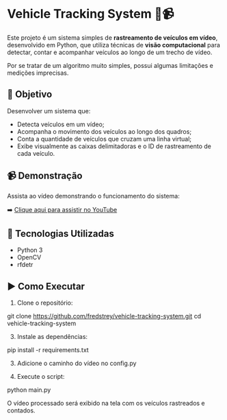 # Vehicle Tracking System 🚗📹

Este projeto é um sistema simples de **rastreamento de veículos em vídeo**, desenvolvido em Python, que utiliza técnicas de **visão computacional** para detectar, contar e acompanhar veículos ao longo de um trecho de vídeo.

Por se tratar de um algoritmo muito simples, possui algumas limitações e medições imprecisas. 

## 🎯 Objetivo

Desenvolver um sistema que:

- Detecta veículos em um vídeo;
- Acompanha o movimento dos veículos ao longo dos quadros;
- Conta a quantidade de veículos que cruzam uma linha virtual;
- Exibe visualmente as caixas delimitadoras e o ID de rastreamento de cada veículo.

## 📹 Demonstração

Assista ao vídeo demonstrando o funcionamento do sistema:

➡️ [Clique aqui para assistir no YouTube](https://www.youtube.com/watch?v=EperFa-XS4w)

## 🧠 Tecnologias Utilizadas

- Python 3
- OpenCV
- rfdetr 



## ▶️ Como Executar

1. Clone o repositório:
   
git clone https://github.com/fredstrey/vehicle-tracking-system.git
cd vehicle-tracking-system

3. Instale as dependências:

pip install -r requirements.txt

3. Adicione o caminho do vídeo no config.py

4. Execute o script:

python main.py

O vídeo processado será exibido na tela com os veículos rastreados e contados.

